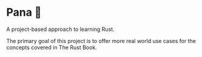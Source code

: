# Pana 🦀

A project-based approach to learning Rust.

The primary goal of this project is to offer more real world
use cases for the concepts covered in The Rust Book.

